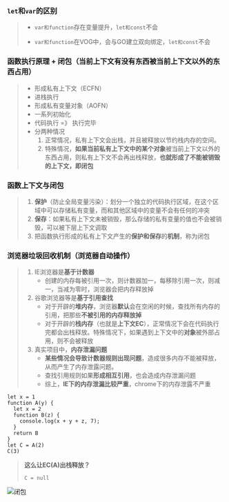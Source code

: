 ### `let`和`var`的区别

> + `var和function`存在变量提升，`let和const`不会
>
> + `var和function`在VOG中，会与GO建立双向绑定，`let和const`不会





### 函数执行原理 + 闭包（当前上下文有没有东西被当前上下文以外的东西占用）

> + 形成私有上下文（ECFN）
> + 进栈执行
> + 形成私有变量对象（AOFN）
> + 一系列初始化
> + 代码执行 =》 执行完毕
> + 分两种情况
>   1. 正常情况，私有上下文会出栈，并且被释放以节约栈内存的空间。
>   2. 特殊情况，**如果当前私有上下文中的某个对象**被当前上下文以外的东西占用，则私有上下文不会再出栈释放，**也就形成了不能被销毁的上下文，即闭包**



### 函数上下文与闭包

> 1. **保护**（防止全局变量污染）：划分一个独立的代码执行区域，在这个区域中可以存储私有变量，而和其他区域中的变量不会有任何的冲突
> 2. **保存**：如果私有上下文未被销毁，那么存储的私有变量的值也不会被销毁，可以被下层上下文调取
> 3. 把函数执行形成的私有上下文产生的**保护和保存**的**机制**，称为闭包





### 浏览器垃圾回收机制（浏览器自动操作）

> 1. IE浏览器是**基于计数器**
>    - 创建的内存每被引用一次，则计数器加一，每移除引用一次，则减一，当减为零时，浏览器会把内存释放掉
> 2. 谷歌浏览器等是**基于引用查找**
>    + 对于开辟的**堆内存**，浏览器**默认**会在空闲的时候，查找所有内存的引用，把那些**不被引用的内存释放掉**
>    + 对于开辟的**栈内存**（也就是**上下文EC**），正常情况下会在代码执行完都会出栈释放。特殊情况下，如果遇到上下文中的**对象**被外部占用，则不会被释放
> 3. 真实项目中，**内存泄漏问题**
>    - **某些情况会导致计数器规则出现问题**，造成很多内存不能被释放，从而产生了内存泄露问题。
>    - 查找引用规则如果**形成相互引用**，也会造成内存泄漏问题
>    - 综上，**IE下的内存泄漏比较严重**，chrome下的内存泄露不严重







```JS
let x = 1
function A(y) {
  let x = 2
  function B(z) {
    console.log(x + y + z, 7);
  }
  return B
}
let C = A(2)
C(3)
```

> **这么让EC(A)出栈释放？**
>
> `C = null`



![闭包](https://cdn.jsdelivr.net/gh/zangguojun/PicGo/20210531140904.png)

